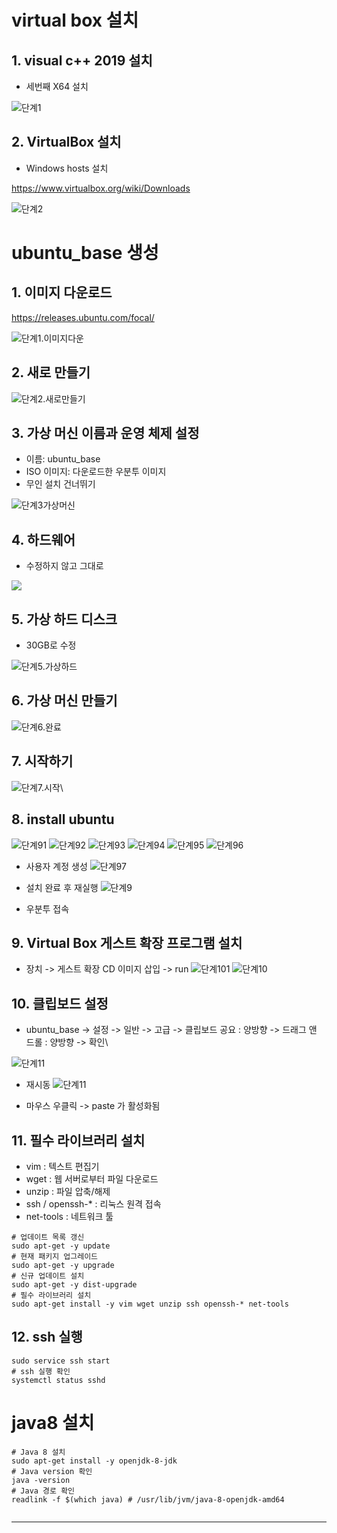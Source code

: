 ---
---
# virtual box 설치
## 1. visual c++ 2019 설치

* 세번째 X64 설치

![단계1](https://github.com/yyeongha/yyeongha.github.io/blob/main/assets/img/favicons/2024-05-05-ubuntu/%EB%8B%A8%EA%B3%841.png?raw=true)


## 2. VirtualBox 설치

* Windows hosts 설치

https://www.virtualbox.org/wiki/Downloads

![단계2](https://github.com/yyeongha/yyeongha.github.io/blob/main/assets/img/favicons/2024-05-05-ubuntu/%EB%8B%A8%EA%B3%842.png?raw=true)


# ubuntu_base 생성

## 1. 이미지 다운로드

https://releases.ubuntu.com/focal/

![단계1.이미지다운](https://github.com/yyeongha/yyeongha.github.io/blob/main/assets/img/favicons/2024-05-05-ubuntu/%EB%8B%A8%EA%B3%841.%EC%9D%B4%EB%AF%B8%EC%A7%80%EB%8B%A4%EC%9A%B4.png?raw=true)


## 2. 새로 만들기

![단계2.새로만들기](https://github.com/yyeongha/yyeongha.github.io/blob/main/assets/img/favicons/2024-05-05-ubuntu/%EB%8B%A8%EA%B3%842.%EC%83%88%EB%A1%9C%EB%A7%8C%EB%93%A4%EA%B8%B0.png?raw=true)

## 3. 가상 머신 이름과 운영 체제 설정

* 이름: ubuntu_base
* ISO 이미지: 다운로드한 우분투 이미지
* 무인 설치 건너뛰기

![단계3가상머신](https://github.com/yyeongha/yyeongha.github.io/blob/main/assets/img/favicons/2024-05-05-ubuntu/%EB%8B%A8%EA%B3%843%EA%B0%80%EC%83%81%EB%A8%B8%EC%8B%A0.png?raw=true)


## 4. 하드웨어

* 수정하지 않고 그대로

![](https://github.com/yyeongha/yyeongha.github.io/blob/main/assets/img/favicons/2024-05-05-ubuntu/%EB%8B%A8%EA%B3%844.%ED%95%98%EB%93%9C%EC%9B%A8%EC%96%B4.png?raw=true)


## 5. 가상 하드 디스크

* 30GB로 수정

![단계5.가상하드](https://github.com/yyeongha/yyeongha.github.io/blob/main/assets/img/favicons/2024-05-05-ubuntu/%EB%8B%A8%EA%B3%845.%EA%B0%80%EC%83%81%ED%95%98%EB%93%9C.png?raw=true)


## 6. 가상 머신 만들기

![단계6.완료](https://github.com/yyeongha/yyeongha.github.io/blob/main/assets/img/favicons/2024-05-05-ubuntu/%EB%8B%A8%EA%B3%846.%EC%99%84%EB%A3%8C.png?raw=true)


## 7. 시작하기

![단계7.시작](https://github.com/yyeongha/yyeongha.github.io/blob/main/assets/img/favicons/2024-05-05-ubuntu/%EB%8B%A8%EA%B3%847.%EC%8B%9C%EC%9E%91.png?raw=true)\


## 8. install ubuntu
![단계91](https://github.com/yyeongha/yyeongha.github.io/blob/main/assets/img/favicons/2024-05-05-ubuntu/%EB%8B%A8%EA%B3%8491.png?raw=true)
![단계92](https://github.com/yyeongha/yyeongha.github.io/blob/main/assets/img/favicons/2024-05-05-ubuntu/%EB%8B%A8%EA%B3%8492.png?raw=true)
![단계93](https://github.com/yyeongha/yyeongha.github.io/blob/main/assets/img/favicons/2024-05-05-ubuntu/%EB%8B%A8%EA%B3%8493.png?raw=true)
![단계94](https://github.com/yyeongha/yyeongha.github.io/blob/main/assets/img/favicons/2024-05-05-ubuntu/%EB%8B%A8%EA%B3%8494.png?raw=true)
![단계95](https://github.com/yyeongha/yyeongha.github.io/blob/main/assets/img/favicons/2024-05-05-ubuntu/%EB%8B%A8%EA%B3%8495.png?raw=true)
![단계96](https://github.com/yyeongha/yyeongha.github.io/blob/main/assets/img/favicons/2024-05-05-ubuntu/%EB%8B%A8%EA%B3%8496.png?raw=true)

* 사용자 계정 생성
![단계97](https://github.com/yyeongha/yyeongha.github.io/blob/main/assets/img/favicons/2024-05-05-ubuntu/%EB%8B%A8%EA%B3%8497.png?raw=true)

* 설치 완료 후 재실행 
![단계9](https://github.com/yyeongha/yyeongha.github.io/blob/main/assets/img/favicons/2024-05-05-ubuntu/%EB%8B%A8%EA%B3%849.%EC%84%A4%EC%B9%98%EC%99%84%EB%A3%8C.png?raw=true)

* 우분투 접속

## 9. Virtual Box 게스트 확장 프로그램 설치
* 장치 -> 게스트 확장 CD 이미지 삽입 -> run
![단계101](https://github.com/yyeongha/yyeongha.github.io/blob/main/assets/img/favicons/2024-05-05-ubuntu/%EB%8B%A8%EA%B3%84101.png?raw=true)
![단계10](https://github.com/yyeongha/yyeongha.github.io/blob/main/assets/img/favicons/2024-05-05-ubuntu/%EB%8B%A8%EA%B3%8410.png?raw=true)


## 10. 클립보드 설정
* ubuntu_base -> 설정 -> 일반 -> 고급 -> 클립보드 공요 : 양방향 -> 드래그 앤 드롤 : 양방향 -> 확인\

![단계11](https://github.com/yyeongha/yyeongha.github.io/blob/main/assets/img/favicons/2024-05-05-ubuntu/%EB%8B%A8%EA%B3%8411.png?raw=true)

* 재시동
![단계11](https://github.com/yyeongha/yyeongha.github.io/blob/main/assets/img/favicons/2024-05-05-ubuntu/%EB%8B%A8%EA%B3%8411.%EC%9E%AC%EC%8B%9C%EB%8F%99.png?raw=true)

* 마우스 우클릭 -> paste 가 활성화됨

## 11. 필수 라이브러리 설치
* vim : 텍스트 편집기
* wget : 웹 서버로부터 파일 다운로드
* unzip : 파일 압축/해제
* ssh / openssh-* : 리눅스 원격 접속
* net-tools : 네트워크 툴

```
# 업데이트 목록 갱신
sudo apt-get -y update
# 현재 패키지 업그레이드 
sudo apt-get -y upgrade
# 신규 업데이트 설치 
sudo apt-get -y dist-upgrade
# 필수 라이브러리 설치 
sudo apt-get install -y vim wget unzip ssh openssh-* net-tools
```

## 12. ssh 실행
```
sudo service ssh start
# ssh 실행 확인 
systemctl status sshd
```

# java8 설치
```
# Java 8 설치 
sudo apt-get install -y openjdk-8-jdk
# Java version 확인 
java -version
# Java 경로 확인 
readlink -f $(which java) # /usr/lib/jvm/java-8-openjdk-amd64
```

![]()

---